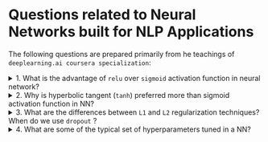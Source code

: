 # Questions related to Neural Networks built for NLP Applications

The following questions are prepared primarily from he teachings of `deeplearning.ai coursera specialization`:

<details> <summary>1. What is the advantage of <code>relu</code> over <code>sigmoid</code> activation function in neural network?</summary>
<br>
Ans: Relu can help in faster gradient descent compared to sigmoid. Relu does NOT have the expensive **exponential function** to compute like that of sigmoid
Also, gradient of sigmoid is atmost 0.25. So if there are many layers in NN, you will multiply these gradients, and the product of many smaller than 1 values goes to zero very quickly (vanishing gradient). <br>   
<br>

**Some facts:** <br> 
![](./docs/sigmoid.png) <br>
![](./docs/relu.png) <br>
- sigmoid value ranges from `0 to 1` (when x tends to minus infinity, denominator becomes too huge, hence value will be close to 0) <br>
- As x increases, sigmoid(x) tends to 1 and derivative of sigmoid(x) tends to 0 (the gradient of sigmoids becomes increasingly small as the absolute value of x increases.) <br>
![](./docs/first_derivative_of_sigmoid(1).png) <br>
![](./docs/first_derivative_of_sigmoid(2).png) <br>
 
- relu value ranges from 0 to no upper limit! <br>
- gradient of relu is always a constant (because derivative of x over x is 1). Hence multiplying gradients will not explode it. The constant gradient of ReLUs results in faster learning. <br>
- But dying relu is a problem. if too many activations get below zero then most of the units(neurons) in network with Relu will simply output zero, in other words, die and thereby prohibiting learning.(This can be handled, to some extent, by using Leaky-Relu instead.) <br>
P.S
<br>

- Refer [here](https://stats.stackexchange.com/questions/126238/what-are-the-advantages-of-relu-over-sigmoid-function-in-deep-neural-networks) for detailed discussion
- (to create math equations like above use [this link](http://mathurl.com/)) 
 
 ![\Large x=\frac{-b\pm\sqrt{b^2-4ac}}{2a}](https://latex.codecogs.com/svg.latex?x%3D%5Cfrac%7B-b%5Cpm%5Csqrt%7Bb%5E2-4ac%7D%7D%7B2a%7D)
 
</details>

<details> <summary>2. Why is hyperbolic tangent (<code>tanh</code>) preferred more than sigmoid activation function in NN? </summary>
<br>
 
 ![sigmoid-vs-tanh](https://i.stack.imgur.com/o0JA0.png) <br>
 
 - tanh function has larger derivatives and this (somehow?) helps in minimizing cost function faster <br>
 - the outputs using tanh centre around 0 rather than sigmoid's 0.5, and this "makes learning for the next layer a little bit easier". <br>
 
 reference [here](https://stats.stackexchange.com/questions/330559/why-is-tanh-almost-always-better-than-sigmoid-as-an-activation-function)
 </details>

 
 <details> <summary>3. What are the differences between <code>L1</code> and <code>L2</code> regularization techniques? When do we use <code>dropout</code> ?</summary>
<br>
 - All 3 techiques lead to simpler NNs. Hence, more `generalizable` <br>
 - `cost_function` = `Loss` + `Regularization` <br>
 - Regularization: <br>
 `L2` (Ridge) Regularization: <br>
 
 ![](https://cdn.analyticsvidhya.com/wp-content/uploads/2018/04/Screen-Shot-2018-04-04-at-1.59.54-AM.png) <br>
 `L1` (Lasso) Regularization: <br>
 
 ![](https://cdn.analyticsvidhya.com/wp-content/uploads/2018/04/Screen-Shot-2018-04-04-at-1.59.57-AM.png) <br>
 
> From a practical standpoint, L1 tends to shrink coefficients to zero whereas L2 tends to shrink coefficients evenly. L1 is therefore useful for **feature selection**, as we can drop any variables associated with coefficients that go to zero. L2, on the other hand, is useful when you have collinear/codependent features. (An example pair of codependent features is `gender` and `ispregnant` since only females can be `ispregnant`.)

 <br>
 
> `Dropout` also simplifies NNs and is the most frequently used regularization technique in the field of deep learning (because it yields better results)
<br>
 
> The probability of choosing how many nodes should be dropped is the hyperparameter of the dropout function.
 
Sources: <br> 
- https://explained.ai/regularization/L1vsL2.html <br>
- https://www.analyticsvidhya.com/blog/2018/04/fundamentals-deep-learning-regularization-techniques/
 
 
 </details>
 
 <details> <summary>4. What are some of the typical set of hyperparameters tuned in a NN?</summary>
 
 - #hidden layers
 - #hidden units in each layer
 - #iterations (or epoch size)
 - #mini-batch size
 - choice of activation fn (e.g.: relu, tanh, etc.,)
 - choice of optimizer (e.g.: sgd, asgd, rmsprop,momentum, adam, etc.,)
 - learning rate
 - choice of regularization techniques
 
 </details>
